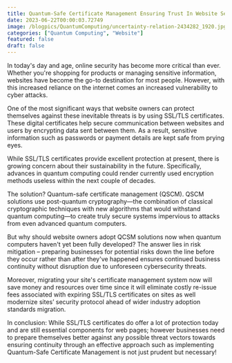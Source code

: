 ```yaml
---
title: Quantum-Safe Certificate Management Ensuring Trust In Website Security
date: 2023-06-22T00:00:03.72749
image: /blogpics/QuantumComputing/uncertainty-relation-2434282_1920.jpg
categories: ["Quantum Computing", "Website"]
featured: false
draft: false
---
```

In today's day and age, online security has become more critical than ever. Whether you're shopping for products or managing sensitive information, websites have become the go-to destination for most people. However, with this increased reliance on the internet comes an increased vulnerability to cyber attacks.

One of the most significant ways that website owners can protect themselves against these inevitable threats is by using SSL/TLS certificates. These digital certificates help secure communication between websites and users by encrypting data sent between them. As a result, sensitive information such as passwords or payment details are kept safe from prying eyes.

While SSL/TLS certificates provide excellent protection at present, there is growing concern about their sustainability in the future. Specifically, advances in quantum computing could render currently used encryption methods useless within the next couple of decades.

The solution? Quantum-safe certificate management (QSCM). QSCM solutions use post-quantum cryptography—the combination of classical cryptographic techniques with new algorithms that would withstand quantum computing—to create truly secure systems impervious to attacks from even advanced quantum computers.

But why should website owners adopt QCSM solutions now when quantum computers haven't yet been fully developed? The answer lies in risk mitigation – preparing businesses for potential risks down the line before they occur rather than after they've happened ensures continued business continuity without disruption due to unforeseen cybersecurity threats.

Moreover, migrating your site's certificate management system now will save money and resources over time since it will eliminate costly re-issue fees associated with expiring SSL/TLS certificates on sites as well modernize sites’ security protocol ahead of wider industry adoption standards migration.
 
In conclusion: While SSL/TLS certificates do offer a lot of protection today and are still essential components for web pages; however businesses need to prepare themselves better against any possible threat vectors towards ensuring continuity through an effective approach such as implementing Quantum-Safe Certificate Management is not just prudent but necessary!